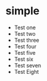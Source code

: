 # simple

* Test one
* Test two
* Test three
* Test four
* Test five
* Test six
* Test seven
* Test Eight
